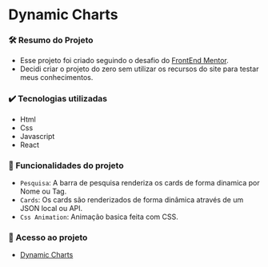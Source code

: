 # Dynamic Charts

### 🛠️ Resumo do Projeto

- Esse projeto foi criado seguindo o desafio do <a href="https://www.frontendmentor.io/challenges/job-listings-with-filtering-ivstIPCt">FrontEnd Mentor</a>.
- Decidi criar o projeto do zero sem utilizar os recursos do site para testar meus conhecimentos. 

### ✔️ Tecnologias utilizadas

- Html
- Css
- Javascript
- React

### 🔨 Funcionalidades do projeto

- `Pesquisa`: A barra de pesquisa renderiza os cards de forma dinamica por Nome ou Tag.
- `Cards`: Os cards são renderizados de forma dinâmica através de um JSON local ou API.
- `Css Animation`: Animação basica feita com CSS.

### 📁 Acesso ao projeto

- <a href="dynamic-charts-rafilkl.netlify.app/ "> Dynamic Charts </a>
